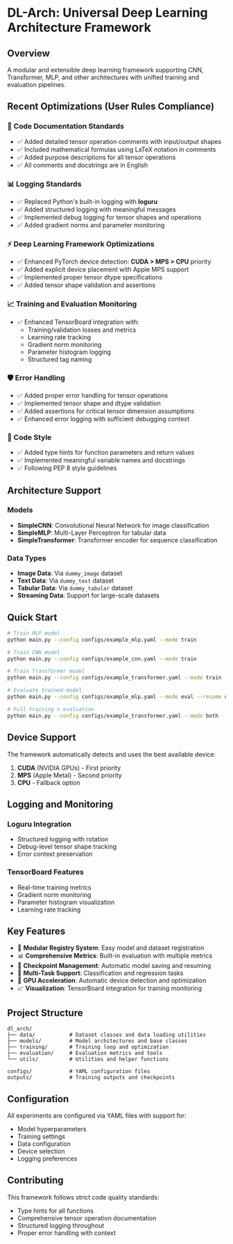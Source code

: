 # DL-Arch: Universal Deep Learning Architecture Framework

## Overview

A modular and extensible deep learning framework supporting CNN, Transformer, MLP, and other architectures with unified training and evaluation pipelines.

## Recent Optimizations (User Rules Compliance)

### 🔧 Code Documentation Standards
- ✅ Added detailed tensor operation comments with input/output shapes
- ✅ Included mathematical formulas using LaTeX notation in comments  
- ✅ Added purpose descriptions for all tensor operations
- ✅ All comments and docstrings are in English

### 📊 Logging Standards  
- ✅ Replaced Python's built-in logging with **loguru**
- ✅ Added structured logging with meaningful messages
- ✅ Implemented debug logging for tensor shapes and operations
- ✅ Added gradient norms and parameter monitoring

### ⚡ Deep Learning Framework Optimizations
- ✅ Enhanced PyTorch device detection: **CUDA > MPS > CPU** priority
- ✅ Added explicit device placement with Apple MPS support
- ✅ Implemented proper tensor dtype specifications
- ✅ Added tensor shape validation and assertions

### 📈 Training and Evaluation Monitoring
- ✅ Enhanced TensorBoard integration with:
  - Training/validation losses and metrics
  - Learning rate tracking
  - Gradient norm monitoring
  - Parameter histogram logging
  - Structured tag naming

### 🛡️ Error Handling
- ✅ Added proper error handling for tensor operations
- ✅ Implemented tensor shape and dtype validation
- ✅ Added assertions for critical tensor dimension assumptions
- ✅ Enhanced error logging with sufficient debugging context

### 📝 Code Style
- ✅ Added type hints for function parameters and return values
- ✅ Implemented meaningful variable names and docstrings
- ✅ Following PEP 8 style guidelines

## Architecture Support

### Models
- **SimpleCNN**: Convolutional Neural Network for image classification
- **SimpleMLP**: Multi-Layer Perceptron for tabular data
- **SimpleTransformer**: Transformer encoder for sequence classification

### Data Types
- **Image Data**: Via `dummy_image` dataset
- **Text Data**: Via `dummy_text` dataset  
- **Tabular Data**: Via `dummy_tabular` dataset
- **Streaming Data**: Support for large-scale datasets

## Quick Start

```bash
# Train MLP model
python main.py --config configs/example_mlp.yaml --mode train

# Train CNN model  
python main.py --config configs/example_cnn.yaml --mode train

# Train Transformer model
python main.py --config configs/example_transformer.yaml --mode train

# Evaluate trained model
python main.py --config configs/example_mlp.yaml --mode eval --resume outputs/mlp_experiment/best_model.pth

# Full training + evaluation
python main.py --config configs/example_transformer.yaml --mode both
```

## Device Support

The framework automatically detects and uses the best available device:

1. **CUDA** (NVIDIA GPUs) - First priority
2. **MPS** (Apple Metal) - Second priority  
3. **CPU** - Fallback option

## Logging and Monitoring

### Loguru Integration
- Structured logging with rotation
- Debug-level tensor shape tracking
- Error context preservation

### TensorBoard Features
- Real-time training metrics
- Gradient norm monitoring
- Parameter histogram visualization
- Learning rate tracking

## Key Features

- 🔄 **Modular Registry System**: Easy model and dataset registration
- 📊 **Comprehensive Metrics**: Built-in evaluation with multiple metrics
- 💾 **Checkpoint Management**: Automatic model saving and resuming
- 🎯 **Multi-Task Support**: Classification and regression tasks
- 🚀 **GPU Acceleration**: Automatic device detection and optimization
- 📈 **Visualization**: TensorBoard integration for training monitoring

## Project Structure

```
dl_arch/
├── data/           # Dataset classes and data loading utilities
├── models/         # Model architectures and base classes
├── training/       # Training loop and optimization
├── evaluation/     # Evaluation metrics and tools
└── utils/          # Utilities and helper functions

configs/            # YAML configuration files
outputs/            # Training outputs and checkpoints
```

## Configuration

All experiments are configured via YAML files with support for:
- Model hyperparameters
- Training settings
- Data configuration
- Device selection
- Logging preferences

## Contributing

This framework follows strict code quality standards:
- Type hints for all functions
- Comprehensive tensor operation documentation
- Structured logging throughout
- Proper error handling with context

